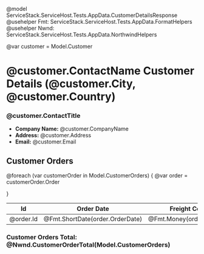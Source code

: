 ﻿@model ServiceStack.ServiceHost.Tests.AppData.CustomerDetailsResponse
@usehelper Fmt: ServiceStack.ServiceHost.Tests.AppData.FormatHelpers
@usehelper Nwnd: ServiceStack.ServiceHost.Tests.AppData.NorthwindHelpers

@var customer = Model.Customer

# @customer.ContactName Customer Details (@customer.City, @customer.Country)
### @customer.ContactTitle 

  - **Company Name:** @customer.CompanyName
  - **Address:** @customer.Address
  - **Email:** @customer.Email

## Customer Orders

<table><thead>
  <tr><th>Id</th><th>Order Date</th><th>Freight Cost</th><th>Order Total</th></tr>
</thead>
<tbody>

@foreach (var customerOrder in Model.CustomerOrders) {
@var order = customerOrder.Order

<tr>
  <td>@order.Id</td>
  <td>@Fmt.ShortDate(order.OrderDate)</td>
  <td>@Fmt.Money(order.Freight)</td>
  <td>@Nwnd.OrderTotal(customerOrder.OrderDetails)</td>
</tr>
}

</tbody></table>

### Customer Orders Total: @Nwnd.CustomerOrderTotal(Model.CustomerOrders)
